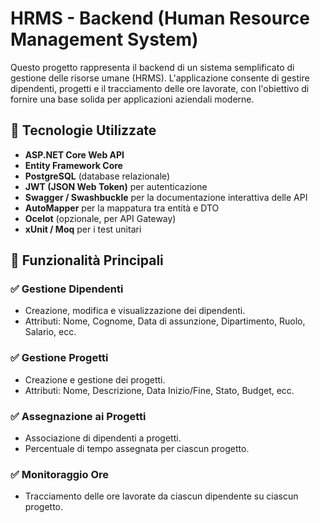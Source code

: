 # HRMS - Backend (Human Resource Management System)

Questo progetto rappresenta il backend di un sistema semplificato di gestione delle risorse umane (HRMS). L'applicazione consente di gestire dipendenti, progetti e il tracciamento delle ore lavorate, con l'obiettivo di fornire una base solida per applicazioni aziendali moderne.

## 🔧 Tecnologie Utilizzate

- **ASP.NET Core Web API**
- **Entity Framework Core**
- **PostgreSQL** (database relazionale)
- **JWT (JSON Web Token)** per autenticazione
- **Swagger / Swashbuckle** per la documentazione interattiva delle API
- **AutoMapper** per la mappatura tra entità e DTO
- **Ocelot** (opzionale, per API Gateway)
- **xUnit / Moq** per i test unitari

## 🧠 Funzionalità Principali

### ✅ Gestione Dipendenti
- Creazione, modifica e visualizzazione dei dipendenti.
- Attributi: Nome, Cognome, Data di assunzione, Dipartimento, Ruolo, Salario, ecc.

### ✅ Gestione Progetti
- Creazione e gestione dei progetti.
- Attributi: Nome, Descrizione, Data Inizio/Fine, Stato, Budget, ecc.

### ✅ Assegnazione ai Progetti
- Associazione di dipendenti a progetti.
- Percentuale di tempo assegnata per ciascun progetto.

### ✅ Monitoraggio Ore
- Tracciamento delle ore lavorate da ciascun dipendente su ciascun progetto.
